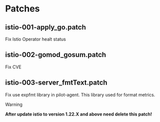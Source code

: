 # Patches

## istio-001-apply_go.patch

Fix Istio Operator healt status

## istio-002-gomod_gosum.patch

Fix CVE

## istio-003-server_fmtText.patch

Fix use expfmt library in pilot-agent. This library used for format metrics.

> [!WARNING]
> **After update istio to version 1.22.X and above need delete this patch!**
